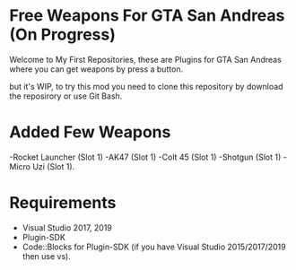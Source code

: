 # Free Weapons For GTA San Andreas (On Progress)
Welcome to My First Repositories, these are Plugins for GTA San Andreas where you can get weapons by press a button.

but it's WIP, to try this mod you need to clone this repository by download the reposirory or use Git Bash.

# Added Few Weapons
-Rocket Launcher (Slot 1)
-AK47 (Slot 1)
-Colt 45 (Slot 1)
-Shotgun (Slot 1)
-Micro Uzi (Slot 1).

# Requirements
- Visual Studio 2017, 2019
- Plugin-SDK
- Code::Blocks for Plugin-SDK (if you have Visual Studio 2015/2017/2019 then use vs).
